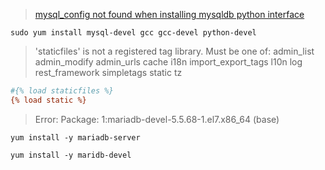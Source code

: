 

> [mysql_config not found when installing mysqldb python interface](https://stackoverflow.com/questions/7475223/mysql-config-not-found-when-installing-mysqldb-python-interface)

```shell
sudo yum install mysql-devel gcc gcc-devel python-devel
```



> 'staticfiles' is not a registered tag library. Must be one of: admin_list admin_modify admin_urls cache i18n import_export_tags l10n log rest_framework simpletags static tz

```ini
#{% load staticfiles %}
{% load static %}
```





> Error: Package: 1:mariadb-devel-5.5.68-1.el7.x86_64 (base)

```shell
yum install -y mariadb-server
```



```shell
yum install -y maridb-devel
```

